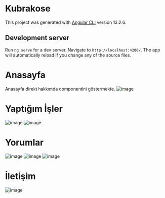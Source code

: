 # Kubrakose

This project was generated with [Angular CLI](https://github.com/angular/angular-cli) version 13.2.6.

## Development server

Run `ng serve` for a dev server. Navigate to `http://localhost:4200/`. The app will automatically reload if you change any of the source files.

# Anasayfa 

Anasayfa direkt hakkımda componentini göstermekte.
![image](https://user-images.githubusercontent.com/98026058/162086413-37966fc3-1f1f-4afd-b763-a27ff3ce9744.png)

# Yaptığım İşler 

![image](https://user-images.githubusercontent.com/98026058/162086611-77b1c0ae-f28a-4927-994a-8163bddc8077.png)
![image](https://user-images.githubusercontent.com/98026058/162086650-66aeb7d0-a63b-4cff-9f32-b19a3972007f.png)

# Yorumlar 

![image](https://user-images.githubusercontent.com/98026058/162086712-a9a6bb84-00d5-4bec-8919-e27e22530f07.png)
![image](https://user-images.githubusercontent.com/98026058/162086753-706b8085-ac3d-4aa6-b1fe-8975ab14ea4e.png)
![image](https://user-images.githubusercontent.com/98026058/162086772-1cb51dad-1458-4df5-aac8-05dd8a51072c.png)


# İletişim 

![image](https://user-images.githubusercontent.com/98026058/162086827-807472bd-2ad5-473e-9ac4-c089207f9b45.png)


